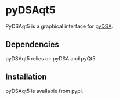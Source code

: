 # pyDSAqt5

PyDSAqt5 is a graphical interface for [pyDSA](https://framagit.org/gabylaunay/pyDSA).

## Dependencies

pyDSAqt5 relies on pyDSA and pyQt5

## Installation

pyDSAqt5 is available from pypi.